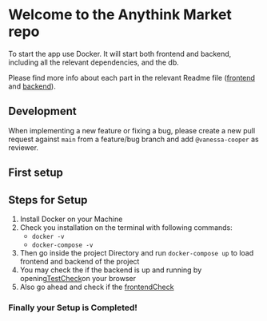 # Welcome to the Anythink Market repo

To start the app use Docker. It will start both frontend and backend, including all the relevant dependencies, and the db.

Please find more info about each part in the relevant Readme file ([frontend](frontend/readme.md) and [backend](backend/README.md)).

## Development

When implementing a new feature or fixing a bug, please create a new pull request against `main` from a feature/bug branch and add `@vanessa-cooper` as reviewer.

## First setup

## Steps for Setup

1. Install Docker on your Machine
1. Check you installation on the terminal with following commands:
	- `docker -v` 
	- `docker-compose -v`
1. Then go inside the project Directory and run `docker-compose up` to load frontend and backend of the project
1. You may check the if the backend is up and running by opening[TestCheck](http://localhost:3000/api/ping)on your browser 
1. Also go ahead and check if the [frontendCheck](http://localhost:3001/register)
### Finally your Setup is Completed!
